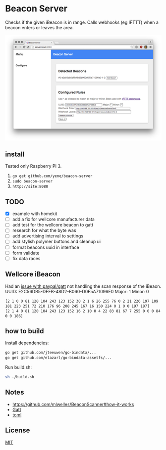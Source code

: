# Beacon Server
Checks if the given iBeacon is in range. Calls webhooks (eg IFTTT) when a beacon enters or leaves the area.

![screenshot](screenshot.png)

## install
Tested only Raspberry PI 3.

1. `go get github.com/yene/beacon-server`
2. `sudo beacon-server`
3. `http://site:8080`

## TODO
- [X] example with homekit
- [ ] add a fix for wellcore manufacturer data
- [ ] add test for the wellcore beacon to gatt
- [ ] research for what the byte was
- [ ] add advertising interval to settings
- [ ] add stylish polymer buttons and cleanup ui
- [ ] format beacons uuid in interface
- [ ] form validate
- [ ] fix data races

## Wellcore iBeacon
Had an [issue with paypal/gatt](https://github.com/paypal/gatt/issues/74) not handling the scan response of the iBeaon.
UUID: E2C56DB5-DFFB-48D2-B060-D0F5A71096E0
Major: 1
Minor: 0
```
[2 1 0 0 81 120 104 243 123 152 30 2 1 6 26 255 76 0 2 21 226 197 109 181 223 251 72 210 176 96 208 245 167 16 150 224 0 1 0 0 197 187]
[2 1 4 0 81 120 104 243 123 152 16 2 10 0 4 22 83 81 67 7 255 0 0 0 84 0 0 186]
```


## how to build
Install dependencies:
```bash
go get github.com/jteeuwen/go-bindata/...
go get github.com/elazarl/go-bindata-assetfs/...
```

Run build.sh:
```bash
sh ./build.sh
```


## Notes
* https://github.com/mlwelles/BeaconScanner#how-it-works
* [Gatt](https://github.com/paypal/gatt)
* [toml](https://github.com/toml-lang/toml)


## License
[MIT](https://tldrlegal.com/license/mit-license)


